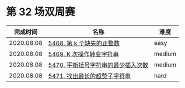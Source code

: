 # 第 32 场双周赛

**完成时间**|**名称**|**难度**
------------|--------|------------
2020.08.08|[5468. 第 k 个缺失的正整数](./5468.%20第%20k%20个缺失的正整数)|easy
2020.08.08|[5469. K 次操作转变字符串](./5469.%20K%20次操作转变字符串)|medium
2020.08.08|[5470. 平衡括号字符串的最少插入次数](./5470.%20平衡括号字符串的最少插入次数)|medium
2020.08.08|[5471. 找出最长的超赞子字符串](./5471.%20找出最长的超赞子字符串)|hard
